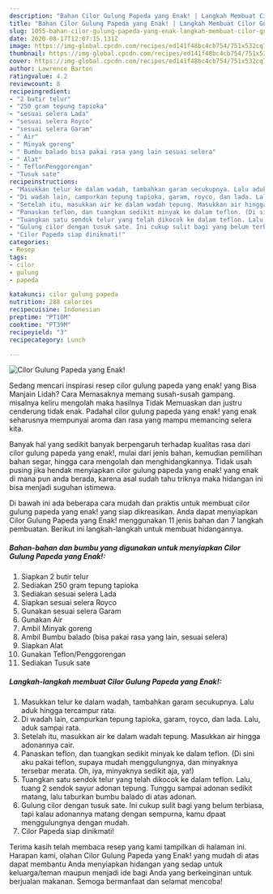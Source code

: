 ```yaml
---
description: "Bahan Cilor Gulung Papeda yang Enak! | Langkah Membuat Cilor Gulung Papeda yang Enak! Yang Enak Dan Mudah"
title: "Bahan Cilor Gulung Papeda yang Enak! | Langkah Membuat Cilor Gulung Papeda yang Enak! Yang Enak Dan Mudah"
slug: 1055-bahan-cilor-gulung-papeda-yang-enak-langkah-membuat-cilor-gulung-papeda-yang-enak-yang-enak-dan-mudah
date: 2020-08-17T12:07:15.131Z
image: https://img-global.cpcdn.com/recipes/ed141f48bc4cb754/751x532cq70/cilor-gulung-papeda-yang-enak-foto-resep-utama.jpg
thumbnail: https://img-global.cpcdn.com/recipes/ed141f48bc4cb754/751x532cq70/cilor-gulung-papeda-yang-enak-foto-resep-utama.jpg
cover: https://img-global.cpcdn.com/recipes/ed141f48bc4cb754/751x532cq70/cilor-gulung-papeda-yang-enak-foto-resep-utama.jpg
author: Lawrence Barton
ratingvalue: 4.2
reviewcount: 8
recipeingredient:
- "2 butir telur"
- "250 gram tepung tapioka"
- "sesuai selera Lada"
- "sesuai selera Royco"
- "sesuai selera Garam"
- " Air"
- " Minyak goreng"
- " Bumbu balado bisa pakai rasa yang lain sesuai selera"
- " Alat"
- " TeflonPenggorengan"
- "Tusuk sate"
recipeinstructions:
- "Masukkan telur ke dalam wadah, tambahkan garam secukupnya. Lalu aduk hingga tercampur rata."
- "Di wadah lain, campurkan tepung tapioka, garam, royco, dan lada. Lalu, aduk sampai rata."
- "Setelah itu, masukkan air ke dalam wadah tepung. Masukkan air hingga adonannya cair."
- "Panaskan teflon, dan tuangkan sedikit minyak ke dalam teflon. (Di sini aku pakai teflon, supaya mudah menggulungnya, dan minyaknya tersebar merata. Oh, iya, minyaknya sedikit aja, ya!)"
- "Tuangkan satu sendok telur yang telah dikocok ke dalam teflon. Lalu, tuang 2 sendok sayur adonan tepung. Tunggu sampai adonan sedikit matang, lalu taburkan bumbu balado di atas adonan."
- "Gulung cilor dengan tusuk sate. Ini cukup sulit bagi yang belum terbiasa, tapi kalau adonannya matang dengan sempurna, kamu dpaat menggulungnya dengan mudah."
- "Cilor Papeda siap dinikmati!"
categories:
- Resep
tags:
- cilor
- gulung
- papeda

katakunci: cilor gulung papeda 
nutrition: 288 calories
recipecuisine: Indonesian
preptime: "PT10M"
cooktime: "PT39M"
recipeyield: "3"
recipecategory: Lunch

---
```



![Cilor Gulung Papeda yang Enak!](https://img-global.cpcdn.com/recipes/ed141f48bc4cb754/751x532cq70/cilor-gulung-papeda-yang-enak-foto-resep-utama.jpg)

Sedang mencari inspirasi resep cilor gulung papeda yang enak! yang Bisa Manjain Lidah? Cara Memasaknya memang susah-susah gampang. misalnya keliru mengolah maka hasilnya Tidak Memuaskan dan justru cenderung tidak enak. Padahal cilor gulung papeda yang enak! yang enak seharusnya mempunyai aroma dan rasa yang mampu memancing selera kita.

Banyak hal yang sedikit banyak berpengaruh terhadap kualitas rasa dari cilor gulung papeda yang enak!, mulai dari jenis bahan, kemudian pemilihan bahan segar, hingga cara mengolah dan menghidangkannya. Tidak usah pusing jika hendak menyiapkan cilor gulung papeda yang enak! yang enak di mana pun anda berada, karena asal sudah tahu triknya maka hidangan ini bisa menjadi suguhan istimewa.




Di bawah ini ada beberapa cara mudah dan praktis untuk membuat cilor gulung papeda yang enak! yang siap dikreasikan. Anda dapat menyiapkan Cilor Gulung Papeda yang Enak! menggunakan 11 jenis bahan dan 7 langkah pembuatan. Berikut ini langkah-langkah untuk membuat hidangannya.

<!--inarticleads1-->

##### Bahan-bahan dan bumbu yang digunakan untuk menyiapkan Cilor Gulung Papeda yang Enak!:

1. Siapkan 2 butir telur
1. Sediakan 250 gram tepung tapioka
1. Sediakan sesuai selera Lada
1. Siapkan sesuai selera Royco
1. Gunakan sesuai selera Garam
1. Gunakan  Air
1. Ambil  Minyak goreng
1. Ambil  Bumbu balado (bisa pakai rasa yang lain, sesuai selera)
1. Siapkan  Alat
1. Gunakan  Teflon/Penggorengan
1. Sediakan Tusuk sate




<!--inarticleads2-->

##### Langkah-langkah membuat Cilor Gulung Papeda yang Enak!:

1. Masukkan telur ke dalam wadah, tambahkan garam secukupnya. Lalu aduk hingga tercampur rata.
1. Di wadah lain, campurkan tepung tapioka, garam, royco, dan lada. Lalu, aduk sampai rata.
1. Setelah itu, masukkan air ke dalam wadah tepung. Masukkan air hingga adonannya cair.
1. Panaskan teflon, dan tuangkan sedikit minyak ke dalam teflon. (Di sini aku pakai teflon, supaya mudah menggulungnya, dan minyaknya tersebar merata. Oh, iya, minyaknya sedikit aja, ya!)
1. Tuangkan satu sendok telur yang telah dikocok ke dalam teflon. Lalu, tuang 2 sendok sayur adonan tepung. Tunggu sampai adonan sedikit matang, lalu taburkan bumbu balado di atas adonan.
1. Gulung cilor dengan tusuk sate. Ini cukup sulit bagi yang belum terbiasa, tapi kalau adonannya matang dengan sempurna, kamu dpaat menggulungnya dengan mudah.
1. Cilor Papeda siap dinikmati!




Terima kasih telah membaca resep yang kami tampilkan di halaman ini. Harapan kami, olahan Cilor Gulung Papeda yang Enak! yang mudah di atas dapat membantu Anda menyiapkan hidangan yang sedap untuk keluarga/teman maupun menjadi ide bagi Anda yang berkeinginan untuk berjualan makanan. Semoga bermanfaat dan selamat mencoba!
